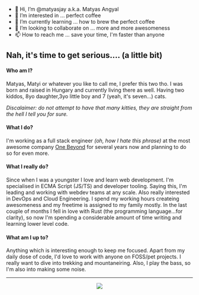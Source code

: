 - 👋 Hi, I’m @matyasjay a.k.a. Matyas Angyal
- 👀 I’m interested in ... perfect coffee
- 🌱 I’m currently learning ... how to brew the perfect coffee
- 💞️ I’m looking to collaborate on ... more and more awesomeness
- 📫 How to reach me ... save your time, I'm faster than anyone

## Nah, it's time to get serious.... (a little bit)

#### Who am I?

Matyas, Matyi or whatever you like to call me, I prefer this two tho. I was born and raised in Hungary and currently living there as well. Having two kiddos,
8yo daughter,3yo little boy and 7 (yeah, it's seven...) cats. 

_Discalaimer: do not attempt to have that many kitties, they are straight from the hell I tell you for sure._

#### What I do?

I'm working as a full stack engineer _(oh, how I hate this phrase)_ at the most awesome company [One Beyond](https://github.com/onebeyond) for several years now and planning to do so for even more.

#### What I really do?

Since when I was a youngster I love and learn web development. I'm specialised in ECMA Script (JS/TS) and developer tooling. Saying this, I'm leading and working with webdev teams at any scale. Also really interested in DevOps and Cloud Engineering. I spend my working hours createing awesomeness and my freetime is assigned to my family mostly. In the last couple of months I fell in love with Rust (the programming language...for clarity), so now I'm spending a considerable amount of time writing and learning lower level code.

#### What am I up to?

Anything which is interesting enough to keep me focused. Apart from my daily dose of code, I'd love to work with anyone on FOSS/pet projects. I really want to dive into trekking and mountaneiring. Also, I play the bass, so I'm also into making some noise.

<hr/>
<p align="center">
 <img src="https://p266.p3.n0.cdn.getcloudapp.com/items/d5u9XAGr/847ecbac-ceec-4746-a520-19a26321043c.jpg"/>
</p>
<!---
matyasjay/matyasjay is a ✨ special ✨ repository because its `README.md` (this file) appears on your GitHub profile.
You can click the Preview link to take a look at your changes.
--->
